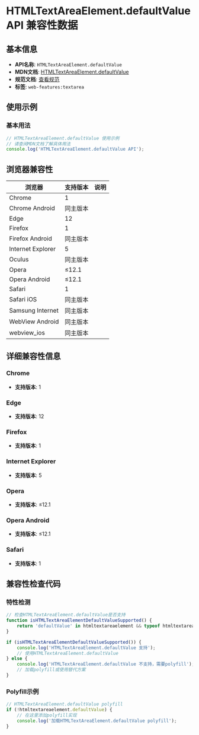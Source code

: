 # HTMLTextAreaElement.defaultValue API 兼容性数据

## 基本信息

- **API名称**: `HTMLTextAreaElement.defaultValue`
- **MDN文档**: [HTMLTextAreaElement.defaultValue](https://developer.mozilla.org/docs/Web/API/HTMLTextAreaElement/defaultValue)
- **规范文档**: [查看规范](https://html.spec.whatwg.org/multipage/form-elements.html#dom-textarea-defaultvalue)
- **标签**: `web-features:textarea`

## 使用示例

### 基本用法

```javascript
// HTMLTextAreaElement.defaultValue 使用示例
// 请查阅MDN文档了解具体用法
console.log('HTMLTextAreaElement.defaultValue API');
```

## 浏览器兼容性

| 浏览器 | 支持版本 | 说明 |
|--------|----------|------|
| Chrome | 1 |  |
| Chrome Android | 同主版本 |  |
| Edge | 12 |  |
| Firefox | 1 |  |
| Firefox Android | 同主版本 |  |
| Internet Explorer | 5 |  |
| Oculus | 同主版本 |  |
| Opera | ≤12.1 |  |
| Opera Android | ≤12.1 |  |
| Safari | 1 |  |
| Safari iOS | 同主版本 |  |
| Samsung Internet | 同主版本 |  |
| WebView Android | 同主版本 |  |
| webview_ios | 同主版本 |  |

## 详细兼容性信息

### Chrome

- **支持版本**: 1

### Edge

- **支持版本**: 12

### Firefox

- **支持版本**: 1

### Internet Explorer

- **支持版本**: 5

### Opera

- **支持版本**: ≤12.1

### Opera Android

- **支持版本**: ≤12.1

### Safari

- **支持版本**: 1

## 兼容性检查代码

### 特性检测

```javascript
// 检查HTMLTextAreaElement.defaultValue是否支持
function isHTMLTextAreaElementDefaultValueSupported() {
    return 'defaultValue' in htmltextareaelement && typeof htmltextareaelement.defaultValue === 'function';
}

if (isHTMLTextAreaElementDefaultValueSupported()) {
    console.log('HTMLTextAreaElement.defaultValue 支持');
    // 使用HTMLTextAreaElement.defaultValue
} else {
    console.log('HTMLTextAreaElement.defaultValue 不支持，需要polyfill');
    // 加载polyfill或使用替代方案
}
```

### Polyfill示例

```javascript
// HTMLTextAreaElement.defaultValue polyfill
if (!htmltextareaelement.defaultValue) {
    // 在这里添加polyfill实现
    console.log('加载HTMLTextAreaElement.defaultValue polyfill');
}
```

